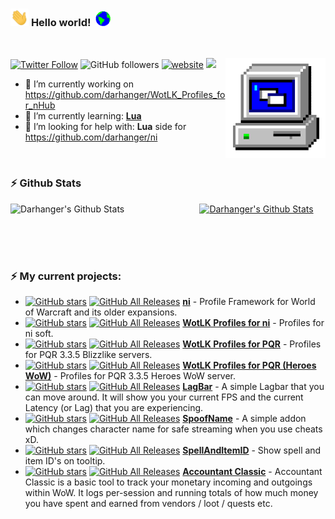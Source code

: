 ### <img src="https://github.com/darhanger/darhanger/blob/main/Assets/Hi.gif" width="29px"> **Hello world!** &nbsp;<img src="https://github.com/darhanger/darhanger/blob/main/Assets/Earth.gif" width="24px">
<br>

[![Twitter Follow](https://img.shields.io/twitter/follow/darhanger?label=Follow)](https://twitter.com/intent/follow?screen_name=darhanger)
![GitHub followers](https://img.shields.io/github/followers/darhanger?label=Follow&style=social)
[![website](https://img.shields.io/badge/Website-46a2f1.svg?&style=flat-square&logo=Google-Chrome&logoColor=white&link=https://anmolsingh.me/)](https://il.ink/DarhangeR/)
![](https://gpvc.arturio.dev/darhanger)
<img align="right" alt="PC GIF" src="https://github.com/darhanger/darhanger/blob/main/Assets/PC.gif" width="160" />

<p>

 - 🔭 I’m currently working on https://github.com/darhanger/WotLK_Profiles_for_nHub
 - 🌱 I’m currently learning: **[Lua](https://www.lua.org/)**
 - 🤔 I’m looking for help with: **Lua** side for https://github.com/darhanger/ni
 
</p>

<br>

### :zap: Github Stats

<a href="https://github.com/darhanger">
  <img align="left" src="https://github-readme-stats.vercel.app/api?username=darhanger&show_icons=true&title_color=fff&icon_color=2e78d1&text_color=efefef&bg_color=050910" alt="Darhanger's Github Stats" width="60%">
 </a>
 
 <a href="https://github.com/darhanger">
 <img src="https://github-readme-stats.vercel.app/api/top-langs/?username=darhanger&show_icons=true&title_color=fff&icon_color=2e78d1&text_color=efefef&bg_color=050910" alt="Darhanger's Github Stats" width="35%">
 </a>
 
<br><br><br>


### :zap: My current projects:
- [![GitHub stars](https://img.shields.io/github/stars/darhanger/ni.svg)](https://github.com/darhanger/ni)
[![GitHub All Releases](https://img.shields.io/github/downloads/darhanger/ni/total.svg)](https://github.com/darhanger/ni/releases)
 [**ni**](https://github.com/darhanger/ni)  - Profile Framework for World of Warcraft and its older expansions.
- [![GitHub stars](https://img.shields.io/github/stars/darhanger/WotLK_Profiles_for_nHub.svg)](https://github.com/darhanger/WotLK_Profiles_for_nHub)
[![GitHub All Releases](https://img.shields.io/github/downloads/darhanger/WotLK_Profiles_for_nHub/total.svg)](https://github.com/darhanger/WotLK_Profiles_for_nHub/releases)
 [**WotLK Profiles for ni**](https://github.com/darhanger/WotLK_Profiles_for_nHub)  - Profiles for ni soft.
- [![GitHub stars](https://img.shields.io/github/stars/darhanger/PQR_DarhangeR_3.3.5a.svg)](https://github.com/darhanger/PQR_DarhangeR_3.3.5a)
[![GitHub All Releases](https://img.shields.io/github/downloads/darhanger/PQR_DarhangeR_3.3.5a/total.svg)](https://github.com/darhanger/PQR_DarhangeR_3.3.5a/releases)
 [**WotLK Profiles for PQR**](https://github.com/darhanger/PQR_DarhangeR_3.3.5a)  - Profiles for PQR 3.3.5 Blizzlike servers.
- [![GitHub stars](https://img.shields.io/github/stars/darhanger/PQR_H-WoW.svg)](https://github.com/darhanger/PQR_H-WoW)
[![GitHub All Releases](https://img.shields.io/github/downloads/darhanger/PQR_H-WoW/total.svg)](https://github.com/darhanger/PQR_H-WoW/releases)
 [**WotLK Profiles for PQR (Heroes WoW)**](https://github.com/darhanger/PQR_H-WoW)  - Profiles for PQR 3.3.5 Heroes WoW server.
- [![GitHub stars](https://img.shields.io/github/stars/darhanger/LagBar.svg)](https://github.com/darhanger/LagBar)
[![GitHub All Releases](https://img.shields.io/github/downloads/darhanger/LagBar/total.svg)](https://github.com/darhanger/LagBar/releases)
 [**LagBar**](https://github.com/darhanger/LagBar)  - A simple Lagbar that you can move around. It will show you your current FPS and the current Latency (or Lag) that you are experiencing.
 - [![GitHub stars](https://img.shields.io/github/stars/darhanger/SpoofName.svg)](https://github.com/darhanger/SpoofName)
[![GitHub All Releases](https://img.shields.io/github/downloads/darhanger/SpoofName/total.svg)](https://github.com/darhanger/SpoofName/releases)
 [**SpoofName**](https://github.com/darhanger/SpoofName)  - A simple addon which changes character name for safe streaming when you use cheats xD.
 - [![GitHub stars](https://img.shields.io/github/stars/darhanger/SpellAndItemID.svg)](https://github.com/darhanger/SpellAndItemID)
[![GitHub All Releases](https://img.shields.io/github/downloads/darhanger/SpellAndItemID/total.svg)](https://github.com/darhanger/SpellAndItemID/releases)
 [**SpellAndItemID**](https://github.com/darhanger/SpellAndItemID)  - Show spell and item ID's on tooltip.
  - [![GitHub stars](https://img.shields.io/github/stars/darhanger/Accountant_Classic.svg)](https://github.com/darhanger/Accountant_Classic)
[![GitHub All Releases](https://img.shields.io/github/downloads/darhanger/Accountant_Classic/total.svg)](https://github.com/darhanger/Accountant_Classic/releases)
 [**Accountant Classic**](https://github.com/darhanger/Accountant_Classic)  - Accountant Classic is a basic tool to track your monetary incoming and outgoings within WoW. It logs per-session and running totals of how much money you have spent and earned from vendors / loot / quests etc.
